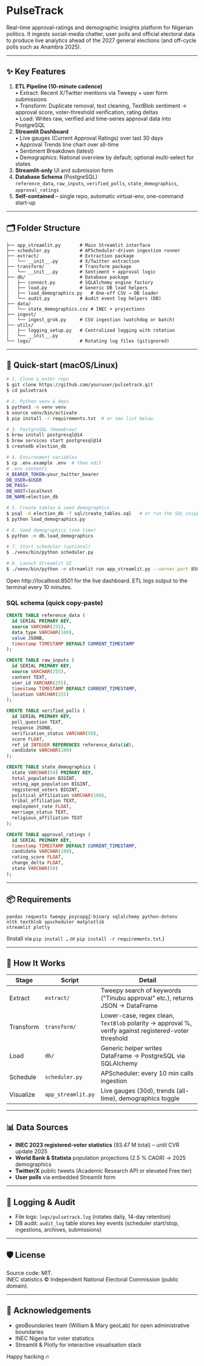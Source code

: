 # PulseTrack

Real-time approval-ratings and demographic insights platform for Nigerian politics. It ingests social-media chatter, user polls and official electoral data to produce live analytics ahead of the 2027 general elections (and off-cycle polls such as Anambra 2025).

---

## ✨ Key Features

1. **ETL Pipeline (10-minute cadence)**  
   • Extract: Recent X/Twitter mentions via Tweepy + user form submissions  
   • Transform: Duplicate removal, text cleaning, TextBlob sentiment → approval score, voter-threshold verification, rating deltas  
   • Load: Writes raw, verified and time-series approval data into PostgreSQL
2. **Streamlit Dashboard**  
   • Live gauges (Current Approval Ratings) over last 30 days  
   • Approval Trends line chart over all-time  
   • Sentiment Breakdown (latest)  
   • Demographics: National overview by default; optional multi-select for states
3. **Streamlit-only** UI and submission form
4. **Database Schema** (PostgreSQL)  
   `reference_data`, `raw_inputs`, `verified_polls`, `state_demographics`, `approval_ratings`
5. **Self-contained** – single repo, automatic virtual-env, one-command start-up

---

## 🗂️ Folder Structure

```
├── app_streamlit.py       # Main Streamlit interface
├── scheduler.py           # APScheduler-driven ingestion runner
├── extract/               # Extraction package
│   └── __init__.py        # X/Twitter extraction
├── transform/             # Transform package
│   └── __init__.py        # Sentiment + approval logic
├── db/                    # Database package
│   ├── connect.py         # SQLAlchemy engine factory
│   ├── load.py            # Generic DB load helpers
│   ├── load_demographics.py   # One-off CSV → DB loader
│   └── audit.py           # Audit event log helpers (DB)
├── data/
│   └── state_demographics.csv # INEC + projections
├── ingest/
│   └── ingest_grok.py     # CSV ingestion (watchdog or batch)
├── utils/
│   ├── logging_setup.py   # Centralized logging with rotation
│   └── __init__.py
└── logs/                  # Rotating log files (gitignored)
```

---

## 🚀 Quick-start (macOS/Linux)

```bash
# 1. Clone & enter repo
$ git clone https://github.com/youruser/pulsetrack.git
$ cd pulsetrack

# 2. Python venv & deps
$ python3 -m venv venv
$ source venv/bin/activate
$ pip install -r requirements.txt  # or see list below

# 3. PostgreSQL (Homebrew)
$ brew install postgresql@14
$ brew services start postgresql@14
$ createdb election_db

# 4. Environment variables
$ cp .env.example .env  # then edit
# .env contents
X_BEARER_TOKEN=your_twitter_bearer
DB_USER=$USER
DB_PASS=
DB_HOST=localhost
DB_NAME=election_db

# 5. Create tables & seed demographics
$ psql -d election_db -f sql/create_tables.sql   # or run the SQL snippet in README
$ python load_demographics.py

# 6. Seed demographics (one time)
$ python -m db.load_demographics

# 7. Start scheduler (optional)
$ ./venv/bin/python scheduler.py

# 8. Launch Streamlit UI
$ ./venv/bin/python -m streamlit run app_streamlit.py --server.port 8501 --server.headless true
```

Open http://localhost:8501 for the live dashboard.  ETL logs output to the terminal every 10 minutes.

### SQL schema (quick copy-paste)
```sql
CREATE TABLE reference_data (
  id SERIAL PRIMARY KEY,
  source VARCHAR(255),
  data_type VARCHAR(100),
  value JSONB,
  timestamp TIMESTAMP DEFAULT CURRENT_TIMESTAMP
);

CREATE TABLE raw_inputs (
  id SERIAL PRIMARY KEY,
  source VARCHAR(255),
  content TEXT,
  user_id VARCHAR(255),
  timestamp TIMESTAMP DEFAULT CURRENT_TIMESTAMP,
  location VARCHAR(255)
);

CREATE TABLE verified_polls (
  id SERIAL PRIMARY KEY,
  poll_question TEXT,
  response JSONB,
  verification_status VARCHAR(50),
  score FLOAT,
  ref_id INTEGER REFERENCES reference_data(id),
  candidate VARCHAR(100)
);

CREATE TABLE state_demographics (
  state VARCHAR(50) PRIMARY KEY,
  total_population BIGINT,
  voting_age_population BIGINT,
  registered_voters BIGINT,
  political_affiliation VARCHAR(100),
  tribal_affiliation TEXT,
  employment_rate FLOAT,
  marriage_status TEXT,
  religious_affiliation TEXT
);

CREATE TABLE approval_ratings (
  id SERIAL PRIMARY KEY,
  timestamp TIMESTAMP DEFAULT CURRENT_TIMESTAMP,
  candidate VARCHAR(100),
  rating_score FLOAT,
  change_delta FLOAT,
  state VARCHAR(50)
);
```

---

## 📦 Requirements

```
pandas requests tweepy psycopg2-binary sqlalchemy python-dotenv
nltk textblob apscheduler matplotlib
streamlit plotly
```
(Install via `pip install …` or `pip install -r requirements.txt`.)

---

## 🔧 How It Works

| Stage | Script | Detail |
|-------|--------|--------|
| Extract | `extract/` | Tweepy search of keywords ("Tinubu approval" etc.), returns JSON → DataFrame |
| Transform | `transform/` | Lower-case, regex clean, `TextBlob` polarity → approval %, verify against registered-voter threshold |
| Load | `db/` | Generic helper writes DataFrame → PostgreSQL via SQLAlchemy |
| Schedule | `scheduler.py` | APScheduler: every 10 min calls ingestion |
| Visualize | `app_streamlit.py` | Live gauges (30d), trends (all-time), demographics toggle |

---

## 📊 Data Sources

* **INEC 2023 registered-voter statistics** (93.47 M total) – until CVR update 2025
* **World Bank & Statista** population projections (2.5 % CAGR) → 2025 demographics
* **Twitter/X** public tweets (Academic Research API or elevated Free tier)
* **User polls** via embedded Streamlit form

---

## 📝 Logging & Audit

- File logs: `logs/pulsetrack.log` (rotates daily, 14-day retention)
- DB audit: `audit_log` table stores key events (scheduler start/stop, ingestions, archives, submissions)

---

## 🛡️ License

Source code: MIT.  
INEC statistics © Independent National Electoral Commission (public domain).

---

## 🙏 Acknowledgements

* geoBoundaries team (William & Mary geoLab) for open administrative boundaries
* INEC Nigeria for voter statistics
* Streamlit & Plotly for interactive visualisation stack

Happy hacking 🔥
